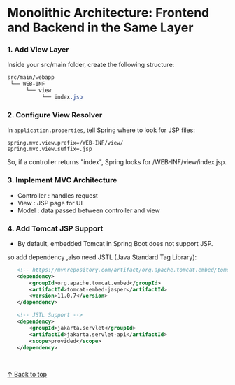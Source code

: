 <h1 id="top">Monolithic Architecture: Frontend and Backend in the Same Layer</h1>

<h3>1. Add View Layer</h3>

Inside your src/main folder, create the following structure:

```css
src/main/webapp
 └── WEB-INF
      └── view
           └── index.jsp
```

<h3>2. Configure View Resolver</h3>

In `application.properties`, tell Spring where to look for JSP files:

```properties
spring.mvc.view.prefix=/WEB-INF/view/
spring.mvc.view.suffix=.jsp
```

So, if a controller returns "index", Spring looks for /WEB-INF/view/index.jsp.

<h3>3. Implement MVC Architecture</h3>

- Controller : handles request
- View : JSP page for UI
- Model : data passed between controller and view


<h3>4. Add Tomcat JSP Support</h3>

- By default, embedded Tomcat in Spring Boot does not support JSP.
  
  
so add dependency ,also need JSTL (Java Standard Tag Library):

 ```xml
    <!-- https://mvnrepository.com/artifact/org.apache.tomcat.embed/tomcat-embed-jasper -->
    <dependency>
        <groupId>org.apache.tomcat.embed</groupId>
        <artifactId>tomcat-embed-jasper</artifactId>
        <version>11.0.7</version>
    </dependency>

    <!-- JSTL Support -->
    <dependency>
        <groupId>jakarta.servlet</groupId>
        <artifactId>jakarta.servlet-api</artifactId>
        <scope>provided</scope>
    </dependency>

 ```




<br>

[↑ Back to top](#top)   <br><br>

